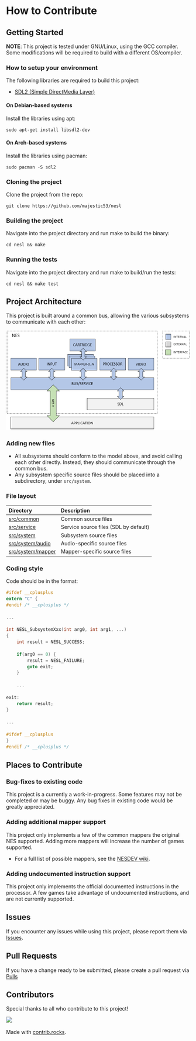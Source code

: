 # How to Contribute

## Getting Started

__NOTE__: This project is tested under GNU/Linux, using the GCC compiler. Some modifications will be required to build with a different OS/compiler.

### How to setup your environment

The following libraries are required to build this project:
* [SDL2 (Simple DirectMedia Layer)](https://github.com/libsdl-org/SDL)

#### On Debian-based systems

Install the libraries using apt:

```
sudo apt-get install libsdl2-dev
```

#### On Arch-based systems

Install the libraries using pacman:

```
sudo pacman -S sdl2
```

### Cloning the project

Clone the project from the repo:

```
git clone https://github.com/majestic53/nesl
```

### Building the project

Navigate into the project directory and run make to build the binary:

```
cd nesl && make
```

### Running the tests

Navigate into the project directory and run make to build/run the tests:

```
cd nesl && make test
```

## Project Architecture

This project is built around a common bus, allowing the various subsystems to communicate with each other:

![Architecture](https://github.com/majestic53/nesl/blob/master/docs/arch.png "Architecture")

### Adding new files

* All subsystems should conform to the model above, and avoid calling each other directly. Instead, they should communicate through the common bus.
* Any subsystem specific source files should be placed into a subdirectory, under `src/system`.

### File layout

|Directory                                                                            |Description                          |
|:------------------------------------------------------------------------------------|:------------------------------------|
|[src/common](https://github.com/majestic53/nesl/tree/master/src/common)              |Common source files                  |
|[src/service](https://github.com/majestic53/nesl/tree/master/src/service)            |Service source files (SDL by default)|
|[src/system](https://github.com/majestic53/nesl/tree/master/src/system)              |Subsystem source files               |
|[src/system/audio](https://github.com/majestic53/nesl/tree/master/src/system/audio)  |Audio-specific source files          |
|[src/system/mapper](https://github.com/majestic53/nesl/tree/master/src/system/mapper)|Mapper-specific source files         |

### Coding style

Code should be in the format:

```c
#ifdef __cplusplus
extern "C" {
#endif /* __cplusplus */

...

int NESL_SubsystemXxx(int arg0, int arg1, ...)
{
    int result = NESL_SUCCESS;

    if(arg0 == 0) {
        result = NESL_FAILURE;
        goto exit;
    }

    ...

exit:
    return result;
}

...

#ifdef __cplusplus
}
#endif /* __cplusplus */
```

## Places to Contribute

### Bug-fixes to existing code

This project is a currently a work-in-progress. Some features may not be completed or may be buggy. Any bug fixes in existing code would be greatly appreciated.

### Adding additional mapper support

This project only implements a few of the common mappers the original NES supported. Adding more mappers will increase the number of games supported.
* For a full list of possible mappers, see the [NESDEV wiki](https://wiki.nesdev.org/w/index.php?title=Mapper).

### Adding undocumented instruction support

This project only implements the official documented instructions in the processor. A few games take advantage of undocumented instructions, and are not currently supported.

## Issues

If you encounter any issues while using this project, please report them via [Issues](https://github.com/majestic53/nesl/issues).

## Pull Requests

If you have a change ready to be submitted, please create a pull request via [Pulls](https://github.com/majestic53/nesl/pulls)

## Contributors

Special thanks to all who contribute to this project!

<a href="https://github.com/majestic53/nesl/graphs/contributors">
  <img src="https://contrib.rocks/image?repo=majestic53/nesl" />
</a>

Made with [contrib.rocks](https://contrib.rocks).

